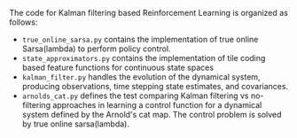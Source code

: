The code for Kalman filtering based Reinforcement Learning is organized as follows:

- `true_online_sarsa.py` contains the implementation of true online Sarsa(lambda) to perform policy control.
- `state_approximators.py` contains the implementation of tile coding based feature functions for continuous state spaces
- `kalman_filter.py` handles the evolution of the dynamical system, producing observations, time stepping state estimates, and covariances.
- `arnolds_cat.py` defines the test comparing Kalman filtering vs no-filtering approaches in learning a control function for a dynamical system defined by the Arnold's cat map. The control problem is solved by true online sarsa(lambda).
